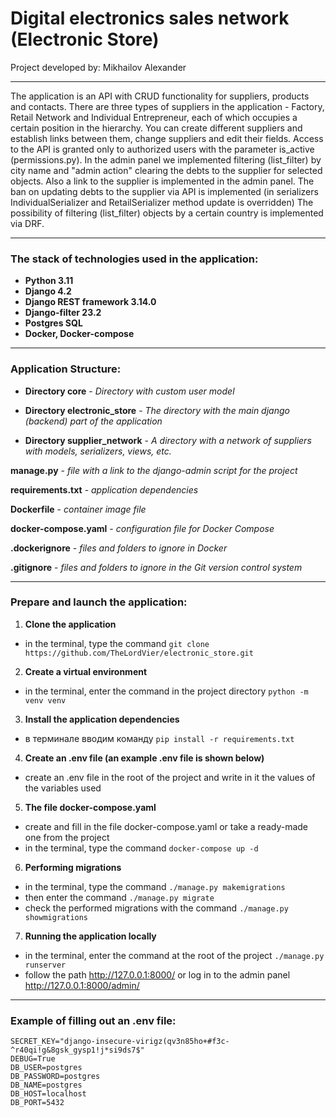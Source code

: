 #                       Digital electronics sales network (Electronic Store)

Project developed by: Mikhailov Alexander

____

The application is an API with CRUD functionality for suppliers, products and contacts.
There are three types of suppliers in the application - Factory, Retail Network and Individual Entrepreneur, each of which 
occupies a certain position in the hierarchy. You can create different suppliers and establish links between them,
change suppliers and edit their fields. Access to the API is granted only to authorized users with the parameter
is_active (permissions.py).
In the admin panel we implemented filtering (list_filter) by city name and "admin action" clearing the
debts to the supplier for selected objects. Also a link to the supplier is implemented in the admin panel.
The ban on updating debts to the supplier via API is implemented (in serializers IndividualSerializer and
RetailSerializer method update is overridden)
The possibility of filtering (list_filter) objects by a certain country is implemented via DRF.

____

### The stack of technologies used in the application:

- **Python 3.11**
- **Django 4.2**
- **Django REST framework 3.14.0**
- **Django-filter 23.2**
- **Postgres SQL**
- **Docker, Docker-compose**

____

### Application Structure:


- **Directory core** - *Directory with custom user model*

- **Directory electronic_store** - *The directory with the main django (backend) part of the application*

- **Directory supplier_network** - *A directory with a network of suppliers with models, serializers, views, etc.*


**manage.py** - *file with a link to the django-admin script for the project*

**requirements.txt** - *application dependencies*

**Dockerfile** - *container image file*

**docker-compose.yaml** - *configuration file for Docker Compose*

**.dockerignore** - *files and folders to ignore in Docker*

**.gitignore** - *files and folders to ignore in the Git version control system*

____

### Prepare and launch the application:

1. **Clone the application**
 - in the terminal, type the command `git clone https://github.com/TheLordVier/electronic_store.git`
2. **Create a virtual environment**
 - in the terminal, enter the command in the project directory `python -m venv venv`
3. **Install the application dependencies**
 - в терминале вводим команду `pip install -r requirements.txt` 
4. **Create an .env file (an example .env file is shown below)**
 - create an .env file in the root of the project and write in it the values of the variables used
5. **The file docker-compose.yaml**
 - create and fill in the file docker-compose.yaml or take a ready-made one from the project
 - in the terminal, type the command `docker-compose up -d` 
6. **Performing migrations**
 - in the terminal, type the command `./manage.py makemigrations`
 - then enter the command `./manage.py migrate`
 - check the performed migrations with the command `./manage.py showmigrations`
7. **Running the application locally**
 - in the terminal, enter the command at the root of the project `./manage.py runserver`
 - follow the path http://127.0.0.1:8000/ or log in to the admin panel http://127.0.0.1:8000/admin/

____

### Example of filling out an .env file:

    SECRET_KEY="django-insecure-virigz(qv3n85ho+#f3c-^r40qi!g&8gsk_gysp1!j*si9ds7$"
    DEBUG=True
    DB_USER=postgres
    DB_PASSWORD=postgres
    DB_NAME=postgres
    DB_HOST=localhost
    DB_PORT=5432